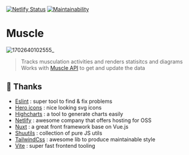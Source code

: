 [![Netlify Status](https://api.netlify.com/api/v1/badges/7ff4783c-a280-492e-80a3-24823ef13ca2/deploy-status?branch=master)](https://app.netlify.com/sites/glowing-longma-4abcf2/deploys)
[![Maintainability](https://api.codeclimate.com/v1/badges/bc3fb2b6b7aa6716fd80/maintainability)](https://codeclimate.com/github/babforlife/muscle/maintainability)
# Muscle
![1702640102555_](https://github.com/babforlife/muscle-api/assets/55501953/ad0fa98a-d304-4b6d-98d5-259c5b672426)
> Tracks musculation activities and renders statisitcs and diagrams
> Works with [Muscle API](https://github.com/babforlife/muscle-api) to get and update the data

## 🙏 Thanks

- [Eslint](https://github.com/eslint/eslint) : super tool to find & fix problems
- [Hero icons](https://github.com/tailwindlabs/heroicons) : nice looking svg icons
- [Highcharts](https://github.com/highcharts/highcharts) : a tool to generate charts easily
- [Netlify](https://www.netlify.com/) : awesome company that offers hosting for OSS
- [Nuxt](https://github.com/nuxt/nuxt) : a great front framework base on Vue.js
- [Shuutils](https://github.com/Shuunen/shuutils) : collection of pure JS utils
- [TailwindCss](https://github.com/tailwindlabs/tailwindcss) : awesome lib to produce maintainable style
- [Vite](https://github.com/vitejs/vite) : super fast frontend tooling
